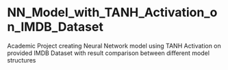 # NN_Model_with_TANH_Activation_on_IMDB_Dataset
Academic Project creating Neural Network model using TANH Activation on provided IMDB Dataset with result comparison between different model structures
